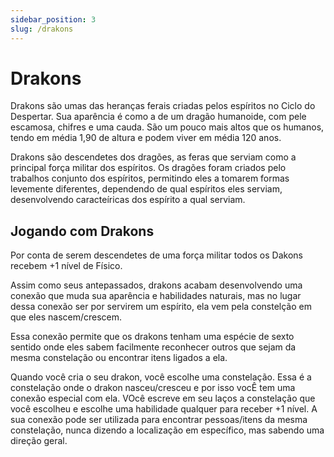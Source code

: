 ```yaml
---
sidebar_position: 3
slug: /drakons
---
```


# Drakons
Drakons são umas das heranças ferais criadas pelos espíritos no Ciclo do Despertar. Sua aparência é como a de um dragão humanoide, com pele escamosa, chifres e uma cauda. São um pouco mais altos que os humanos, tendo em média 1,90 de altura e podem viver em média 120 anos.

Drakons são descendetes dos dragões, as feras que serviam como a principal força militar dos espíritos. Os dragões foram criados pelo trabalhos conjunto dos espíritos, permitindo eles a tomarem formas levemente diferentes, dependendo de qual espíritos eles serviam, desenvolvendo caracteíricas dos espírito a qual serviam.

## Jogando com Drakons
Por conta de serem descendetes de uma força militar todos os Dakons recebem +1 nível de Físico.

Assim como seus antepassados, drakons acabam desenvolvendo uma conexão que muda sua aparência e habilidades naturais, mas no lugar dessa conexão ser por servirem um espírito, ela vem pela constelção em que eles nascem/crescem.

Essa conexão permite que os drakons tenham uma espécie de sexto sentido onde eles sabem facilmente reconhecer outros que sejam da mesma constelação ou encontrar itens ligados a ela.

Quando você cria o seu drakon, você escolhe uma constelação. Essa é a constelação onde o drakon nasceu/cresceu e por isso vocÊ tem uma conexão especial com ela. VOcê escreve em seu laços a constelação que você escolheu e escolhe uma habilidade qualquer para receber +1 nível. A sua conexão pode ser utilizada para encontrar pessoas/itens da mesma constelação, nunca dizendo a localização em específico, mas sabendo uma direção geral.

